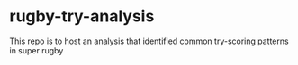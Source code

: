 # rugby-try-analysis
This repo is to host an analysis that identified common try-scoring patterns in super rugby
